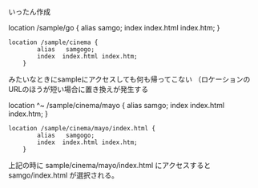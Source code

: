 いったん作成

location /sample/go {
            alias   samgo;
            index  index.html index.htm;
        }

	location /sample/cinema {
            alias   samgogo;
            index  index.html index.htm;
        }

みたいなときにsampleにアクセスしても何も帰ってこない
（ロケーションのURLのほうが短い場合に置き換えが発生する

location ^~ /sample/cinema/mayo {
            alias   samgo;
            index  index.html index.htm;
        }

	location /sample/cinema/mayo/index.html {
            alias   samgogo;
            index  index.html index.htm;
        }

上記の時に
sample/cinema/mayo/index.html
にアクセスすると
samgo/index.html
が選択される。